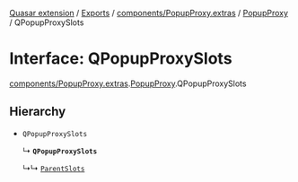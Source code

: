 [Quasar extension](../index.md) / [Exports](../modules.md) / [components/PopupProxy.extras](../modules/components_PopupProxy_extras.md) / [PopupProxy](../modules/components_PopupProxy_extras.PopupProxy.md) / QPopupProxySlots

# Interface: QPopupProxySlots

[components/PopupProxy.extras](../modules/components_PopupProxy_extras.md).[PopupProxy](../modules/components_PopupProxy_extras.PopupProxy.md).QPopupProxySlots

## Hierarchy

- `QPopupProxySlots`

  ↳ **`QPopupProxySlots`**

  ↳↳ [`ParentSlots`](components_PopupProxy_extras.PopupProxy.ParentSlots.md)
